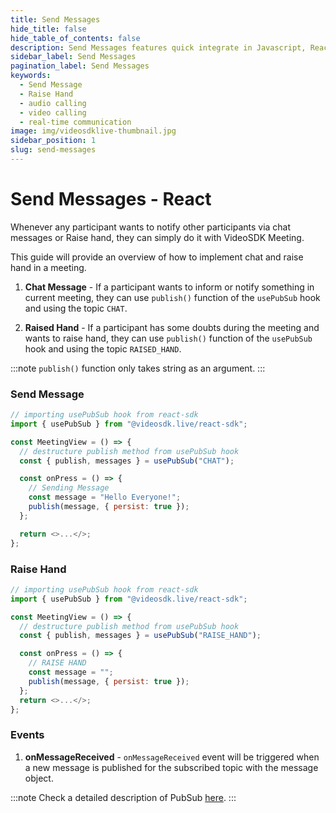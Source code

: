 ```yaml
---
title: Send Messages
hide_title: false
hide_table_of_contents: false
description: Send Messages features quick integrate in Javascript, React JS, Android, IOS, React Native, Flutter with Video SDK to add live video & audio conferencing to your applications.
sidebar_label: Send Messages
pagination_label: Send Messages
keywords:
  - Send Message
  - Raise Hand
  - audio calling
  - video calling
  - real-time communication
image: img/videosdklive-thumbnail.jpg
sidebar_position: 1
slug: send-messages
---
```


# Send Messages - React

Whenever any participant wants to notify other participants via chat messages or Raise hand, they can simply do it with VideoSDK Meeting.

This guide will provide an overview of how to implement chat and raise hand in a meeting.

1. **Chat Message** - If a participant wants to inform or notify something in current meeting, they can use `publish()` function of the `usePubSub` hook and using the topic `CHAT`.

2. **Raised Hand** - If a participant has some doubts during the meeting and wants to raise hand, they can use `publish()` function of the `usePubSub` hook and using the topic `RAISED_HAND`.

:::note
`publish()` function only takes string as an argument.
:::

### Send Message

```js
// importing usePubSub hook from react-sdk
import { usePubSub } from "@videosdk.live/react-sdk";

const MeetingView = () => {
  // destructure publish method from usePubSub hook
  const { publish, messages } = usePubSub("CHAT");

  const onPress = () => {
    // Sending Message
    const message = "Hello Everyone!";
    publish(message, { persist: true });
  };

  return <>...</>;
};
```

### Raise Hand

```js
// importing usePubSub hook from react-sdk
import { usePubSub } from "@videosdk.live/react-sdk";

const MeetingView = () => {
  // destructure publish method from usePubSub hook
  const { publish, messages } = usePubSub("RAISE_HAND");

  const onPress = () => {
    // RAISE HAND
    const message = "";
    publish(message, { persist: true });
  };
  return <>...</>;
};
```

### Events

1. **onMessageReceived** - `onMessageReceived` event will be triggered when a new message is published for the subscribed topic with the message object.

:::note
Check a detailed description of PubSub [here](./pubsub.md).
:::
